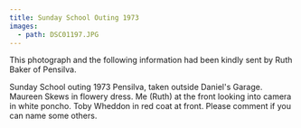 ```yaml
---
title: Sunday School Outing 1973
images:
  - path: DSC01197.JPG
---
```


This photograph and the following information had been kindly sent by Ruth Baker of Pensilva.

Sunday School outing 1973 Pensilva, taken outside Daniel's Garage.
Maureen Skews in flowery dress.
Me (Ruth) at the front looking into camera in white poncho.
Toby Wheddon in red coat at front.
Please comment if you can name some others.
